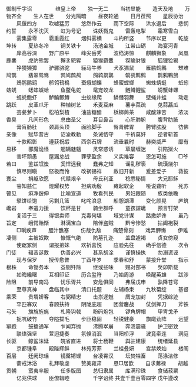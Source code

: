御制千字诏
　　
　　维皇上帝
　　独一无二
　　当初显能
　　造天及地
　　万物齐全
　　生人在世
　　分光隔暗
　　昼夜轮通
　　日月莅照
　　星辰协治
　　风偃四方
　　吹嘘猛厉
　　悠然作云
　　雨下空际
　　洪水退后
　　悲悯约誓
　　永不沈灭
　　虹为号记
　　诛妖戮鬼
　　雷轰电掣
　　霜寒雪白
　　雾集露零
　　雹重霞红
　　烟斜雾横
　　斗杓所竖
　　节序以更
　　乾旋坤转
　　夏热冬冷
　　铜关铁卡
　　汤池金城
　　江带山砺
　　海宴河青
　　岸高谷深
　　野广原平
　　峰尖岳秀
　　波绉涛惊
　　麒麟狮象
　　凤凰鹿麋
　　虎豹熊罢
　　獬豸豝猩
　　猿猴麝麞
　　猰貐豺狼
　　狐狸猃猲
　　狰獍獭獐
　　驴骡骆驼
　　骊马牛养
　　犬豕猫鼠
　　雁鹏鹤鶶
　　雉难鸠鹊
　　翡翠鸳鸯
　　鹁鸠鹧鸪
　　鸽鹑鹔鹴
　　鸲鹆鹪鹩
　　鹊鸦鷝鴋
　　鴂鹘鹂鹞
　　鹡鸰鳱樢
　　蚕蛾蝴蝶
　　蜂蜜螳螂
　　蜘蛛蜻蜓
　　蚯蚓蛣蜣
　　蟋蟀蜈蛤
　　鱼鳌龟蛇
　　鼋宠蛟龙
　　鲢鳟鲤鲨
　　螃蟹蚌螺
　　蚬蚝鲍虾
　　鲈鳊鲫鱄
　　虫蚁缘爬
　　鳞僭羽舞
　　壁蝇井蛙
　　动走跳跃
　　皮革爪牙
　　种植树艺
　　禾麦豆麻
　　薯芋菜疏
　　苋蒜藠瓜
　　芸荽萝卜
　　松柏梨楂
　　油盐糖醋
　　梹榔蒟茶
　　咸酸辣苦
　　浓淡香臭
　　凡间形色
　　总由圣父
　　耳目鼻舌
　　心肝肺腑
　　腹背肋腋
　　膏肓肠肚
　　颈肩头顶
　　面脸脚手
　　臀肾脾胃
　　胯臂肱股
　　彷佛亲像
　　赋毕昔古
　　诏渝教勅
　　条诫恪守
　　千祈莫奸
　　逆者斩首
　　十款昭彰
　　遵获祝嘏
　　西奈石牌
　　流垂曩时
　　赫奕威严
　　靡有易移
　　邪魔诡怪
　　魍辆魅魑
　　灵常惑诱
　　草屡缠迷
　　引陷狱火
　　害坏顽愚
　　屋漏怠战
　　罪孽盈余
　　义实难容
　　恩怎可施
　　□爷若曰
　　鉴兹氓蚩
　　奚悍远我
　　蠢弗之知
　　谣乱秽亵
　　硫璜烧尔
　　慎尽则瞋
　　怒极而怜
　　改祸锡祥
　　赦旧开新
　　爰差爱子
　　救彼寰尘
　　捐躯欣愿
　　代赎艰辛
　　母氏利亚
　　稔悉秘情
　　大兄耶稣
　　睿知慈仁
　　煌耀权势
　　担病劝殷
　　瘫起软企
　　哑说聋听
　　死苏瞽见
　　痳净跛伸
　　比喻宣道
　　牧看列民
　　男妇跟随
　　族类依瞻
　　擘饼给饱
　　另剩几篮
　　叱咤浪息
　　船憩湖潭
　　变化颜晃
　　庐筑巉岩
　　奉遣力援
　　饮杯是甘
　　骑坐群呼
　　童孩諠巉
　　预言钉架
　　复活于三
　　得银卖师
　　克毒何堪
　　域党计谋
　　路撒妒谗
　　虽乃旨定
　　峨愕贻惭
　　淋漓宝血
　　陪伴盗贼
　　黔兮惨愁
　　拈阖袍裂
　　□唎疾声
　　胆汁醮塞
　　伤哉仇敌
　　痛楚骨刻
　　戏弄胛悔
　　伊难凄侧
　　主被奴欺
　　慷慨气绝
　　防墓孔迩
　　盖盘遽褐
　　贞女傍窥
　　使踞冢侧
　　谓报弟妹
　　欢祈喜悦
　　应验先往
　　确乎信德
　　次令门徒
　　辐昔诞敷
　　伪善必兴
　　甚系胡涂
　　谨慎操执
　　勿溺谎诬
　　现与保罗
　　授传愈普
　　丁酉年岁
　　季春和舒
　　蒙接升堂
　　指示根株
　　命锄务本
　　芟剔歼除
　　继或些味
　　赐对部书
　　癸卯斯载
　　如晦纔曙
　　互相印证
　　历合玺符
　　乃始周游
　　唤醒英雄
　　跋涉险阻
　　前导南冯
　　忧乐胥共
　　安危俱同
　　弗届戊申
　　孰降苍穹
　　至尊真神
　　盘临其中
　　清口托题
　　左辅杨束
　　九秋菊绽
　　基督乘荣
　　贵壻娇客
　　右弼精忠
　　击祟逐魊
　　膺宠加封
　　凭据综迹
　　罕匹寡双
　　春顾扶持
　　阴陇庇超
　　团营鏖战
　　仗剑挥刀
　　斧铁弓矢
　　旗旐旌旄
　　札隆钩戟
　　粉码炮包
　　锣角牌帽
　　甲冑戈矛
　　扼吭破竹
　　夺隘拔毛
　　步匝稳固
　　轻锐健豪
　　旗麾劲阵
　　远望窜跑
　　鼓擂通军
　　乍闻弃抛
　　沸腾崒崩
　　奔溃震骚
　　护卫密致
　　联络强坚
　　萱迥捷奏
　　氛倏消泯
　　当阳桥浮
　　波竟牵连
　　洞庭长驱
　　鲸鲨沬延
　　皖省直进
　　将士杨鞭
　　舆驻建康
　　统绪延县
　　京都锺阜
　　殿陛辉鲜
　　林苑芳菲
　　兰桂叠妍
　　宫禁焕灿
　　楼阁百层
　　廷阙琼瑶
　　镜罄锵铿
　　台凌霄汉
　　坛焚牲畜
　　荡涤洁修
　　斋戒沐浴
　　礼拜敬虔
　　赞美雍肃
　　恳□居歆
　　自求茀禄
　　胡越贡朝
　　蛮夷率服
　　任多版图
　　总归隶属
　　库满珍珠
　　食储菽粟
　　亿兆供球
　　臣僚辑睦
　　
　　千字诏终 共壹千壹百零四字 戊午遵改
　　
